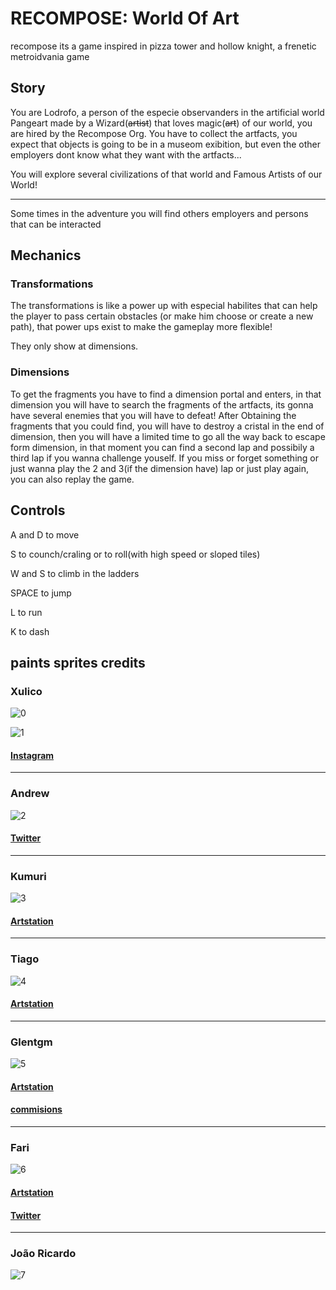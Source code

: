 # RECOMPOSE: World Of Art
recompose its a game inspired in pizza tower and hollow knight, a frenetic metroidvania game

## Story
You are Lodrofo, a person of the especie observanders in the artificial world Pangeart made by a Wizard(~~artist~~) that loves magic(~~art~~) of our world, you are hired by the Recompose Org. You have to collect the artfacts, you expect that objects is going to be in a museom exibition, but even the other employers dont know what they want with the artfacts...

You will explore several civilizations of that world and Famous Artists of our World!

---

Some times in the adventure you will find others employers and persons that can be interacted

## Mechanics

### Transformations
  The transformations is like a power up with especial habilites that can help the player to pass certain obstacles (or make him choose or create a new path), that power ups exist to make the gameplay more flexible!

  They only show at dimensions.

### Dimensions
  To get the fragments you have to find a dimension portal and enters, in that dimension you will have to search the fragments of the artfacts, its gonna have several enemies that you will have to defeat!
  After Obtaining the fragments that you could find, you will have to destroy a cristal in the end of dimension, then you will have a limited time to go all the way back to escape form dimension, in that moment you can find a second lap and possibily a third lap if you wanna challenge youself.
  If you miss or forget something or just wanna play the 2 and 3(if the dimension have) lap or just play again, you can also replay the game.
 
## Controls

A and D to move

S to counch/craling or to roll(with high speed or sloped tiles)

W and S to climb in the ladders

SPACE to jump

L to run

K to dash

## paints sprites credits

### Xulico

![0](https://github.com/DOGamedev5/Recompose_World-of-Art/assets/87737053/06e99c9a-357c-4eb6-a619-6ff4ea76a31f)

![1](https://github.com/DOGamedev5/Recompose_World-of-Art/assets/87737053/ae4f93e0-815d-4f47-985d-eee2f5fe95a0)

#### [Instagram](https://www.instagram.com/Xulico.Pixel)

---

### Andrew

![2](https://github.com/DOGamedev5/Recompose_World-of-Art/assets/87737053/13f1eb26-83a5-4679-ab78-bbd3b4d54151)

#### [Twitter](https://twitter.com/Andrew_px1)

---

### Kumuri

![3](https://github.com/DOGamedev5/Recompose_World-of-Art/assets/87737053/f01ed7e7-198f-4896-b9a0-286c19ba6261)

#### [Artstation](https://www.artstation.com/kumorikek/profile)

---

### Tiago

![4](https://github.com/DOGamedev5/Recompose_World-of-Art/assets/87737053/430c3d77-9102-43c1-bd3e-49018842fc46)

#### [Artstation](https://www.artstation.com/zoroaki)

---

### Glentgm

![5](https://github.com/DOGamedev5/Recompose_World-of-Art/assets/87737053/bbe9db91-9907-4149-94b2-18d9cca5c59e)

#### [Artstation](https://www.artstation.com/Glentgm)

#### [commisions](https://vgen.co/glentgm)

---

### Fari

![6](https://github.com/DOGamedev5/Recompose_World-of-Art/assets/87737053/2a6d6115-eee3-46b7-83fc-f0d651976c47)

#### [Artstation](https://www.artstation.com/fari16)

#### [Twitter](https://twitter.com/PixelFari)

---

### João Ricardo

![7](https://github.com/Ciencia-Cafe/black-hole_RUN/assets/87737053/369cfb46-2d59-4c90-95cd-3dec5b7c7652)

